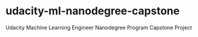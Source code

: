 # udacity-ml-nanodegree-capstone
Udacity Machine Learning Engineer Nanodegree Program Capstone Project
